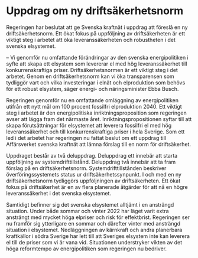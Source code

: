 # Uppdrag om ny driftsäkerhetsnorm

Regeringen har beslutat att ge Svenska kraftnät i uppdrag att föreslå en ny driftsäkerhetsnorm. Ett ökat fokus på uppföljning av driftsäkerheten är ett viktigt steg i arbetet att öka leveranssäkerheten och robustheten i det svenska elsystemet.

– Vi genomför nu omfattande förändringar av den svenska energipolitiken i syfte att skapa ett elsystem som levererar el med hög leveranssäkerhet till konkurrenskraftiga priser. Driftsäkerhetsnormen är ett viktigt steg i det arbetet. Genom en driftsäkerhetsnorm kan vi öka transparensen som tydliggör vart och vilka investeringar i elnät och elproduktion som behövs för ett robust elsystem, säger energi- och näringsminister Ebba Busch.

Regeringen genomför nu en omfattande omläggning av energipolitiken utifrån ett nytt mål om 100 procent fossilfri elproduktion 2040. Ett viktigt steg i arbetet är den energipolitiska inriktningsproposition som regeringen avser att lägga fram det närmaste året. Inriktningspropositionen syftar till att skapa förutsättningar för elsystemet att leverera fossilfri el med hög leveranssäkerhet och till konkurrenskraftiga priser i hela Sverige. Som ett led i det arbetet har regeringen nu fattat beslut om ett uppdrag till Affärsverket svenska kraftnät att lämna förslag till en norm för driftsäkerhet.

Uppdraget består av två deluppdrag. Deluppdrag ett innebär att starta uppföljning av systemdrifttillstånd. Deluppdrag två innebär att ta fram förslag på en driftsäkerhetsnorm. Systemdrifttillstånden beskriver överföringssystemets status ur driftsäkerhetssynpunkt. I och med en ny driftsäkerhetsnorm tydliggörs uppföljningen av driftsäkerheten. Ett ökat fokus på driftsäkerhet är en av flera planerade åtgärder för att nå en högre leveranssäkerhet i det svenska elsystemet.

Samtidigt befinner sig det svenska elsystemet alltjämt i en ansträngd situation. Under både sommar och vinter 2022 har läget varit extra ansträngt med mycket höga elpriser och risk för effektbrist. Regeringen ser nu framför sig ytterligare en sommar och därefter vinter med ansträngd situation i elsystemet. Nedläggningen av kärnkraft och andra planerbara kraftkällor i södra Sverige har lett till att Sveriges elsystem inte kan leverera el till de priser som vi är vana vid. Situationen understryker vikten av det höga reformtempo av energipolitiken som regeringen nu bedriver.
